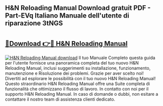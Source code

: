 ## H&N Reloading Manual Download gratuit PDF - Part-EVq Italiano Manuale dell'utente di riparazione 3tNGS

# <h2><a href="http://dfbtpn7.blite.top/?on=H%26N+Reloading+Manual">🔗Download 👉🔴 H&N Reloading Manual</a></h2>

[![H&N Reloading Manual download](https://i.imgur.com/lujVjoI.png)](http://dfbtpn7.blite.top/?on=H%26N+Reloading+Manual)
Il tuo Manuale Completo questa guida per l'utente fornisce una panoramica completa del tuo nuovo H&N Reloading Manual, inclusi suggerimenti su installazione, funzionamento, manutenzione e Risoluzione dei problemi. Grazie per aver scelto noi! Divertiti ad esplorare le possibilità con il tuo nuovo H&N Reloading Manual! Questo straordinario H&N Reloading Manual offre una Suite completa di funzionalità che ottimizzano il flusso di lavoro. In contatto con noi per il supporto H&N Reloading Manual. In caso di domande o dubbi, non esitare a contattare il nostro team di assistenza clienti dedicato.
